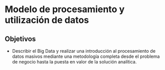 # Modelo de procesamiento y utilización de datos

## Objetivos

* Describir el Big Data y realizar una introducción al procesamiento de datos masivos mediante una metodología completa desde el problema de negocio hasta la puesta en valor de la solución analítica.

